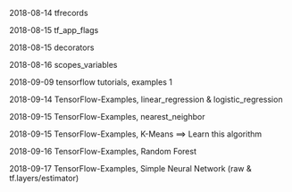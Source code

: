 2018-08-14 tfrecords

2018-08-15 tf_app_flags

2018-08-15 decorators

2018-08-16 scopes_variables

2018-09-09 tensorflow tutorials, examples 1

2018-09-14 TensorFlow-Examples, linear_regression & logistic_regression

2018-09-15 TensorFlow-Examples, nearest_neighbor

2018-09-15 TensorFlow-Examples, K-Means ==> Learn this algorithm

2018-09-16 TensorFlow-Examples, Random Forest

2018-09-17 TensorFlow-Examples, Simple Neural Network (raw & tf.layers/estimator)


